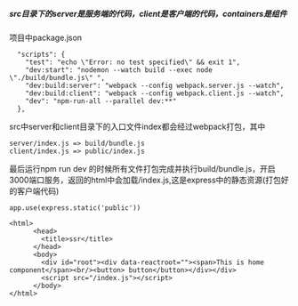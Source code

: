 ##### src目录下的server是服务端的代码，client是客户端的代码，containers是组件
项目中package.json

```
  "scripts": {
    "test": "echo \"Error: no test specified\" && exit 1",
    "dev:start": "nodemon --watch build --exec node \"./build/bundle.js\" ",
    "dev:build:server": "webpack --config webpack.server.js --watch",
    "dev:build:client": "webpack --config webpack.client.js --watch",
    "dev": "npm-run-all --parallel dev:**"
  },
```
src中server和client目录下的入口文件index都会经过webpack打包，其中

```
server/index.js => build/bundle.js
client/index.js => public/index.js

```
最后运行npm run dev 的时候所有文件打包完成并执行build/bundle.js，开启3000端口服务，返回的html中会加载/index.js,这是express中的静态资源(打包好的客户端代码)

```
app.use(express.static('public'))

```

```
<html>
      <head>
        <title>ssr</title>
      </head>
      <body>
        <div id="root"><div data-reactroot=""><span>This is home component</span><br/><button> button</button></div></div>
        <script src="/index.js"></script>
      </body>
</html>
```
